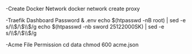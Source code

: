 -Create Docker Network
docker network create proxy

-Traefik Dashboard Password & .env
echo $(htpasswd -nB root) | sed -e s/\\$/\\$\\$/g
echo $(htpasswd -nb sword 25122000SK) | sed -e s/\\$/\\$\\$/g

-Acme File Permission
cd data
chmod 600 acme.json
